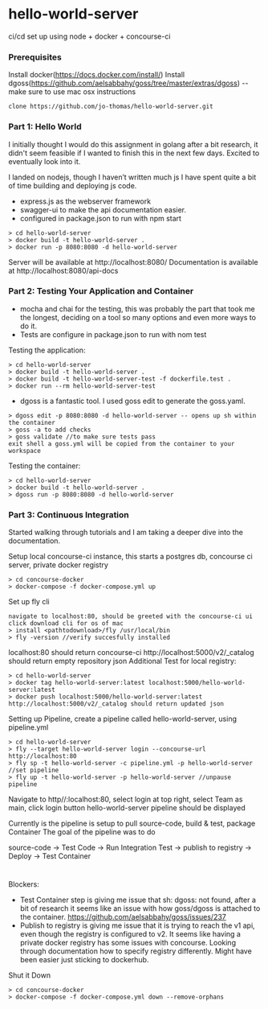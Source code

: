 

# hello-world-server
ci/cd set up using node + docker + concourse-ci


### Prerequisites

Install docker(https://docs.docker.com/install/)
Install dgoss(https://github.com/aelsabbahy/goss/tree/master/extras/dgoss) -- make sure to use mac osx instructions

```
clone https://github.com/jo-thomas/hello-world-server.git
```

### Part 1: Hello World
I initially thought I would do this assignment in golang after a bit research, it didn't seem feasible if I wanted to finish this in the next few days. Excited to eventually look into it.

I landed on nodejs, though I haven’t written much js I have spent quite a bit of time building and deploying js code.

* express.js as the webserver framework
* swagger-ui to make the api documentation easier.
* configured in package.json to run with npm start

```
> cd hello-world-server
> docker build -t hello-world-server .
> docker run -p 8080:8080 -d hello-world-server
```

Server will be available at http://localhost:8080/
Documentation is available at http://localhost:8080/api-docs


### Part 2: Testing Your Application and Container

* mocha and chai for the testing, this was probably the part that took me the longest, deciding on a tool so many options and even more ways to do it.
* Tests are configure in package.json to run with nom test

Testing the application:
```
> cd hello-world-server
> docker build -t hello-world-server .
> docker build -t hello-world-server-test -f dockerfile.test .
> docker run --rm hello-world-server-test
```

* dgoss is a fantastic tool. I used goss edit to generate the goss.yaml.
```
> dgoss edit -p 8080:8080 -d hello-world-server -- opens up sh within the container
> goss -a to add checks
> goss validate //to make sure tests pass
exit shell a goss.yml will be copied from the container to your workspace
```
Testing the container:
```
> cd hello-world-server
> docker build -t hello-world-server .
> dgoss run -p 8080:8080 -d hello-world-server
```

### Part 3:  Continuous Integration

Started walking through tutorials and I am taking a deeper dive into the documentation.

Setup local concourse-ci instance, this starts a postgres db, concourse ci server, private docker registry
```
> cd concourse-docker
> docker-compose -f docker-compose.yml up
```

Set up fly cli
```
navigate to localhost:80, should be greeted with the concourse-ci ui
click download cli for os of mac
> install <pathtodownload>/fly /usr/local/bin
> fly -version //verify succesfully installed
```

localhost:80 should return concourse-ci
http://localhost:5000/v2/_catalog should return empty repository json
Additional Test for local registry:
```
> cd hello-world-server
> docker tag hello-world-server:latest localhost:5000/hello-world-server:latest
> docker push localhost:5000/hello-world-server:latest
http://localhost:5000/v2/_catalog should return updated json
```


Setting up Pipeline, create a pipeline called hello-world-server, using pipeline.yml
```
> cd hello-world-server
> fly --target hello-world-server login --concourse-url http://localhost:80
> fly sp -t hello-world-server -c pipeline.yml -p hello-world-server //set pipeline
> fly up -t hello-world-server -p hello-world-server //unpause pipeline
```

Navigate to http//:localhost:80, select login at top right, select Team as main, click login button
hello-world-server pipeline should be displayed

Currently is the pipeline is setup to pull source-code, build & test, package Container
The goal of the pipeline was to do

source-code -> Test Code    -> Run Integration Test -> publish to registry -> Deploy 
            -> Test Container
#

Blockers:
* Test Container step is giving me issue that sh: dgoss: not found, after a bit of research it seems like an issue with how goss/dgoss is attached to the container. https://github.com/aelsabbahy/goss/issues/237
* Publish to registry is giving me issue that it is trying to reach the v1 api, even though the registry is configured to v2. It seems like having a private docker registry has some issues with concourse. Looking through documentation how to specify registry differently.
Might have been easier just sticking to dockerhub.


Shut it Down
```
> cd concourse-docker
> docker-compose -f docker-compose.yml down --remove-orphans
```
